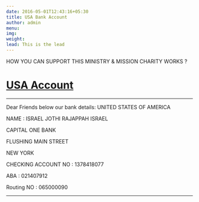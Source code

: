 ```yaml
---
date: 2016-05-01T12:43:16+05:30
title: USA Bank Account
author: admin
menu: 
img: 
weight: 
lead: This is the lead 
---
```

HOW YOU CAN SUPPORT THIS MINISTRY & MISSION CHARITY WORKS ?
 
 <a href="http://www.israelrajappah.com/usaac"><h1>USA Account</a></h1>  
 
-----------------------------------------------------------------------------------------------------------------------
Dear Friends below our bank details:
UNITED STATES OF AMERICA

NAME   :    ISRAEL JOTHI RAJAPPAH ISRAEL

CAPITAL ONE BANK

FLUSHING MAIN STREET

NEW YORK 

CHECKING ACCOUNT NO :  1378418077

ABA                 :  021407912  

Routing NO          :  065000090

-------------------------------------------------------------------------------------------------------------------
